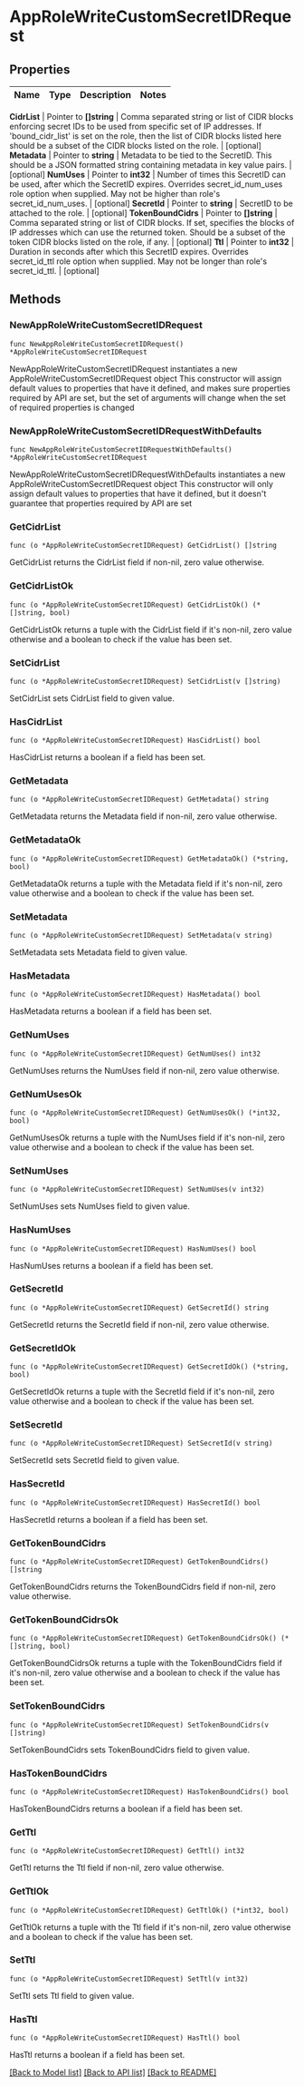 # AppRoleWriteCustomSecretIDRequest


## Properties

Name | Type | Description | Notes
------------ | ------------- | ------------- | -------------


**CidrList** | Pointer to **[]string** | Comma separated string or list of CIDR blocks enforcing secret IDs to be used from specific set of IP addresses. If &#x27;bound_cidr_list&#x27; is set on the role, then the list of CIDR blocks listed here should be a subset of the CIDR blocks listed on the role. | [optional] 
**Metadata** | Pointer to **string** | Metadata to be tied to the SecretID. This should be a JSON formatted string containing metadata in key value pairs. | [optional] 
**NumUses** | Pointer to **int32** | Number of times this SecretID can be used, after which the SecretID expires. Overrides secret_id_num_uses role option when supplied. May not be higher than role&#x27;s secret_id_num_uses. | [optional] 
**SecretId** | Pointer to **string** | SecretID to be attached to the role. | [optional] 
**TokenBoundCidrs** | Pointer to **[]string** | Comma separated string or list of CIDR blocks. If set, specifies the blocks of IP addresses which can use the returned token. Should be a subset of the token CIDR blocks listed on the role, if any. | [optional] 
**Ttl** | Pointer to **int32** | Duration in seconds after which this SecretID expires. Overrides secret_id_ttl role option when supplied. May not be longer than role&#x27;s secret_id_ttl. | [optional] 



## Methods


### NewAppRoleWriteCustomSecretIDRequest

`func NewAppRoleWriteCustomSecretIDRequest() *AppRoleWriteCustomSecretIDRequest`

NewAppRoleWriteCustomSecretIDRequest instantiates a new AppRoleWriteCustomSecretIDRequest object
This constructor will assign default values to properties that have it defined,
and makes sure properties required by API are set, but the set of arguments
will change when the set of required properties is changed

### NewAppRoleWriteCustomSecretIDRequestWithDefaults

`func NewAppRoleWriteCustomSecretIDRequestWithDefaults() *AppRoleWriteCustomSecretIDRequest`

NewAppRoleWriteCustomSecretIDRequestWithDefaults instantiates a new AppRoleWriteCustomSecretIDRequest object
This constructor will only assign default values to properties that have it defined,
but it doesn't guarantee that properties required by API are set


### GetCidrList

`func (o *AppRoleWriteCustomSecretIDRequest) GetCidrList() []string`

GetCidrList returns the CidrList field if non-nil, zero value otherwise.

### GetCidrListOk

`func (o *AppRoleWriteCustomSecretIDRequest) GetCidrListOk() (*[]string, bool)`

GetCidrListOk returns a tuple with the CidrList field if it's non-nil, zero value otherwise
and a boolean to check if the value has been set.

### SetCidrList

`func (o *AppRoleWriteCustomSecretIDRequest) SetCidrList(v []string)`

SetCidrList sets CidrList field to given value.


### HasCidrList

`func (o *AppRoleWriteCustomSecretIDRequest) HasCidrList() bool`

HasCidrList returns a boolean if a field has been set.




### GetMetadata

`func (o *AppRoleWriteCustomSecretIDRequest) GetMetadata() string`

GetMetadata returns the Metadata field if non-nil, zero value otherwise.

### GetMetadataOk

`func (o *AppRoleWriteCustomSecretIDRequest) GetMetadataOk() (*string, bool)`

GetMetadataOk returns a tuple with the Metadata field if it's non-nil, zero value otherwise
and a boolean to check if the value has been set.

### SetMetadata

`func (o *AppRoleWriteCustomSecretIDRequest) SetMetadata(v string)`

SetMetadata sets Metadata field to given value.


### HasMetadata

`func (o *AppRoleWriteCustomSecretIDRequest) HasMetadata() bool`

HasMetadata returns a boolean if a field has been set.




### GetNumUses

`func (o *AppRoleWriteCustomSecretIDRequest) GetNumUses() int32`

GetNumUses returns the NumUses field if non-nil, zero value otherwise.

### GetNumUsesOk

`func (o *AppRoleWriteCustomSecretIDRequest) GetNumUsesOk() (*int32, bool)`

GetNumUsesOk returns a tuple with the NumUses field if it's non-nil, zero value otherwise
and a boolean to check if the value has been set.

### SetNumUses

`func (o *AppRoleWriteCustomSecretIDRequest) SetNumUses(v int32)`

SetNumUses sets NumUses field to given value.


### HasNumUses

`func (o *AppRoleWriteCustomSecretIDRequest) HasNumUses() bool`

HasNumUses returns a boolean if a field has been set.




### GetSecretId

`func (o *AppRoleWriteCustomSecretIDRequest) GetSecretId() string`

GetSecretId returns the SecretId field if non-nil, zero value otherwise.

### GetSecretIdOk

`func (o *AppRoleWriteCustomSecretIDRequest) GetSecretIdOk() (*string, bool)`

GetSecretIdOk returns a tuple with the SecretId field if it's non-nil, zero value otherwise
and a boolean to check if the value has been set.

### SetSecretId

`func (o *AppRoleWriteCustomSecretIDRequest) SetSecretId(v string)`

SetSecretId sets SecretId field to given value.


### HasSecretId

`func (o *AppRoleWriteCustomSecretIDRequest) HasSecretId() bool`

HasSecretId returns a boolean if a field has been set.




### GetTokenBoundCidrs

`func (o *AppRoleWriteCustomSecretIDRequest) GetTokenBoundCidrs() []string`

GetTokenBoundCidrs returns the TokenBoundCidrs field if non-nil, zero value otherwise.

### GetTokenBoundCidrsOk

`func (o *AppRoleWriteCustomSecretIDRequest) GetTokenBoundCidrsOk() (*[]string, bool)`

GetTokenBoundCidrsOk returns a tuple with the TokenBoundCidrs field if it's non-nil, zero value otherwise
and a boolean to check if the value has been set.

### SetTokenBoundCidrs

`func (o *AppRoleWriteCustomSecretIDRequest) SetTokenBoundCidrs(v []string)`

SetTokenBoundCidrs sets TokenBoundCidrs field to given value.


### HasTokenBoundCidrs

`func (o *AppRoleWriteCustomSecretIDRequest) HasTokenBoundCidrs() bool`

HasTokenBoundCidrs returns a boolean if a field has been set.




### GetTtl

`func (o *AppRoleWriteCustomSecretIDRequest) GetTtl() int32`

GetTtl returns the Ttl field if non-nil, zero value otherwise.

### GetTtlOk

`func (o *AppRoleWriteCustomSecretIDRequest) GetTtlOk() (*int32, bool)`

GetTtlOk returns a tuple with the Ttl field if it's non-nil, zero value otherwise
and a boolean to check if the value has been set.

### SetTtl

`func (o *AppRoleWriteCustomSecretIDRequest) SetTtl(v int32)`

SetTtl sets Ttl field to given value.


### HasTtl

`func (o *AppRoleWriteCustomSecretIDRequest) HasTtl() bool`

HasTtl returns a boolean if a field has been set.









[[Back to Model list]](../README.md#documentation-for-models) [[Back to API list]](../README.md#documentation-for-api-endpoints) [[Back to README]](../README.md)


